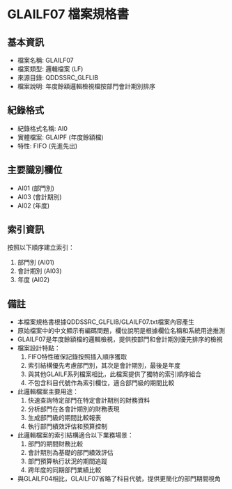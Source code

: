 # GLAILF07 檔案規格書

## 基本資訊
- 檔案名稱: GLAILF07
- 檔案類型: 邏輯檔案 (LF)
- 來源目錄: QDDSSRC_GLFLIB
- 檔案說明: 年度餘額邏輯檢視檔按部門會計期別排序

## 紀錄格式
- 紀錄格式名稱: AI0
- 實體檔案: GLAIPF (年度餘額檔)
- 特性: FIFO (先進先出)

## 主要識別欄位
- AI01 (部門別)
- AI03 (會計期別)
- AI02 (年度)

## 索引資訊
按照以下順序建立索引：
1. 部門別 (AI01)
2. 會計期別 (AI03)
3. 年度 (AI02)

## 備註
- 本檔案規格書根據QDDSSRC_GLFLIB/GLAILF07.txt檔案內容產生
- 原始檔案中的中文顯示有編碼問題，欄位說明是根據欄位名稱和系統用途推測
- GLAILF07是年度餘額檔的邏輯檢視，提供按部門和會計期別優先排序的檢視
- 檔案設計特點：
  1. FIFO特性確保記錄按照插入順序獲取
  2. 索引結構優先考慮部門別，其次是會計期別，最後是年度
  3. 與其他GLAILF系列檔案相比，此檔案提供了獨特的索引順序組合
  4. 不包含科目代號作為索引欄位，適合部門級的期間比較
- 此邏輯檔案主要用途：
  1. 快速查詢特定部門在特定會計期別的財務資料
  2. 分析部門在各會計期別的財務表現
  3. 生成部門級的期間比較報表
  4. 執行部門績效評估和預算控制
- 此邏輯檔案的索引結構適合以下業務場景：
  1. 部門的期間財務比較
  2. 會計期別為基礎的部門績效評估
  3. 部門預算執行狀況的期間追蹤
  4. 跨年度的同期部門業績比較
- 與GLAILF04相比，GLAILF07省略了科目代號，提供更簡化的部門期間視角 